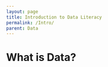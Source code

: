 ```yaml
---
layout: page
title: Introduction to Data Literacy
permalink: /Intro/
parent: Data
---
```


# What is Data?